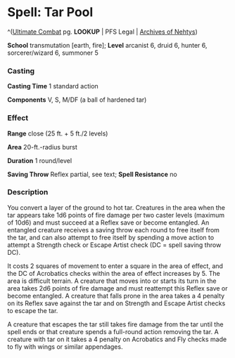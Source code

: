 # Spell: Tar Pool

^([Ultimate Combat][ss-tar-pool] pg. **LOOKUP** | PFS Legal | [Archives of Nehtys][sn-tar-pool])

**School** transmutation [earth, fire]; **Level** arcanist 6, druid 6, hunter 6, sorcerer/wizard 6, summoner 5

### Casting

**Casting Time** 1 standard action  

**Components** V, S, M/DF (a ball of hardened tar)

### Effect

**Range** close (25 ft. + 5 ft./2 levels)  

**Area** 20-ft.-radius burst  

**Duration** 1 round/level  

**Saving Throw** Reflex partial, see text; **Spell Resistance** no

### Description

You convert a layer of the ground to hot tar. Creatures in the area when the tar appears take 1d6 points of fire damage per two caster levels (maximum of 10d6) and must succeed at a Reflex save or become entangled. An entangled creature receives a saving throw each round to free itself from the tar, and can also attempt to free itself by spending a move action to attempt a Strength check or Escape Artist check (DC = spell saving throw DC).   

It costs 2 squares of movement to enter a square in the area of effect, and the DC of Acrobatics checks within the area of effect increases by 5. The area is difficult terrain. A creature that moves into or starts its turn in the area takes 2d6 points of fire damage and must reattempt this Reflex save or become entangled. A creature that falls prone in the area takes a 4 penalty on its Reflex save against the tar and on Strength and Escape Artist checks to escape the tar.  

A creature that escapes the tar still takes fire damage from the tar until the spell ends or that creature spends a full-round action removing the tar. A creature with tar on it takes a 4 penalty on Acrobatics and Fly checks made to fly with wings or similar appendages.

[ss-tar-pool]: http://paizo.com/pathfinderRPG/v57
[sn-tar-pool]: http://www.archivesofnethys.com/SpellDisplay.aspx?ItemName=Tar%20Pool
